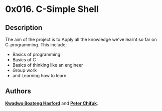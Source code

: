 # 0x016. C-Simple Shell

## Description
The aim of the project is to Apply all the knowledge we've learnt so far on C-programming.
This include;
* Basics of programming
* Basics of C
* Basics of thinking like an engineer
* Group work
* and Learning how to learn

## Authors
**[Kwadwo Boateng Hasford](https://github.com/Kboateng346)** and **[Peter Chifuk](https://github.com/)**.

